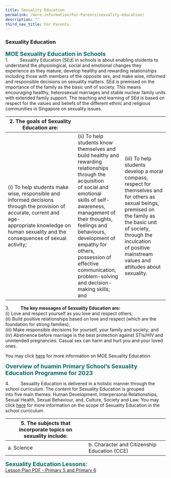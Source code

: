 ```yaml
---
title: Sexuality Education
permalink: /more-information/For-Parents/sexuality-education/
description: ""
third_nav_title: For Parents
---
```

### **Sexuality Education**

<b style="color:#016C62; font-size:18px;">MOE Sexuality Education in Schools</b><br>
1.         Sexuality Education (SEd) in schools is about enabling students to understand the physiological, social and emotional changes they experience as they mature, develop healthy and rewarding relationships including those with members of the opposite sex, and make wise, informed and responsible decisions on sexuality matters. SEd is premised on the importance of the family as the basic unit of society. This means encouraging healthy, heterosexual marriages and stable nuclear family units with extended family support. The teaching and learning of SEd is based on respect for the values and beliefs of the different ethnic and religious communities in Singapore on sexuality issues.

| 2. The goals of Sexuality Education are: |  |  |
| -------- | -------- | -------- |
| (i) To help students make wise, responsible and informed decisions through the provision of accurate, current and age-appropriate knowledge on human sexuality and the consequences of sexual activity; | (ii) To help students know themselves and build healthy and rewarding relationships through the acquisition of social and emotional skills of self-awareness, management of their thoughts, feelings and behaviours, development of empathy for others, possession of effective communication, problem-solving and decision-making skills; and     | (iii) To help students develop a moral compass, respect for themselves and for others as sexual beings, premised on the family as the basic unit of society, through the inculcation of positive mainstream values and attitudes about sexuality.     |

3.         <b>The key messages of Sexuality Education are:</b><br>
(i) Love and respect yourself as you love and respect others;<br>
(ii) Build positive relationships based on love and respect (which are the foundation for strong families);<br>
(iii) Make responsible decisions for yourself, your family and society; and<br>
(iv) Abstinence before marriage is the best protection against STIs/HIV and unintended pregnancies. Casual sex can harm and hurt you and your loved ones.

You may click [here](https://go.gov.sg/moe-sexuality-education) for more information on MOE Sexuality Education.

<b style="color:#016C62; font-size:18px;">Overview of huamin Primary School’s Sexuality Education Programme for 2023</b><br>

4.         Sexuality Education is delivered in a holistic manner through the school curriculum. The content for Sexuality Education is grouped into five main themes: Human Development, Interpersonal Relationships, Sexual Health, Sexual Behaviour, and, Culture, Society and Law. You may click [here](https://go.gov.sg/moe-sexuality-education-scope) for more information on the scope of Sexuality Education in the school curriculum.

| 5. The subjects that<br> incorporate topics on sexuality include: |  |
| -------- | -------- |
| a. Science | b. Character and Citizenship Education (CCE)

<b style="color:#016C62; font-size:18px;">Sexuality Education Lessons:</b><br>
[Lesson Plan PDF - Primary 5 and Primary 6](/files/Sexuality%20Education%20Lessons.pdf)
